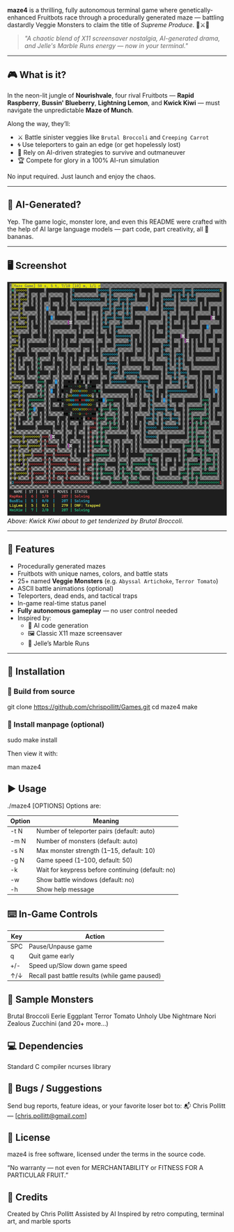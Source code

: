 **maze4** is a thrilling, fully autonomous terminal game where genetically-enhanced Fruitbots race through a procedurally generated maze — battling dastardly Veggie Monsters to claim the title of *Supreme Produce*. 🍓⚔️🥦

> _"A chaotic blend of X11 screensaver nostalgia, AI-generated drama, and Jelle's Marble Runs energy — now in your terminal."_

---

## 🎮 What is it?

In the neon-lit jungle of **Nourishvale**, four rival Fruitbots — **Rapid Raspberry**, **Bussin' Blueberry**, **Lightning Lemon**, and **Kwick Kiwi** — must navigate the unpredictable **Maze of Munch**.

Along the way, they’ll:
- ⚔️ Battle sinister veggies like `Brutal Broccoli` and `Creeping Carrot`
- 🌀 Use teleporters to gain an edge (or get hopelessly lost)
- 🎲 Rely on AI-driven strategies to survive and outmaneuver
- 🏆 Compete for glory in a 100% AI-run simulation

No input required. Just launch and enjoy the chaos.

---

## 🧠 AI-Generated?

Yep. The game logic, monster lore, and even this README were crafted with the help of AI large language models — part code, part creativity, all 🍌 bananas.

---

## 🖥️ Screenshot

![Maze4 Screenshot](screenshot.png)  
_Above: Kwick Kiwi about to get tenderized by Brutal Broccoli._

---

## 🧪 Features

- Procedurally generated mazes
- Fruitbots with unique names, colors, and battle stats
- 25+ named **Veggie Monsters** (e.g. `Abyssal Artichoke`, `Terror Tomato`)
- ASCII battle animations (optional)
- Teleporters, dead ends, and tactical traps
- In-game real-time status panel
- **Fully autonomous gameplay** — no user control needed
- Inspired by:
  - 🧠 AI code generation
  - 🖼️ Classic X11 maze screensaver
  - 🎥 Jelle’s Marble Runs

---

## 🚀 Installation

### 🔧 Build from source

  git clone https://github.com/chrispollitt/Games.git
  cd maze4
  make

### 📂 Install manpage (optional)

  sudo make install

Then view it with:

  man maze4

## ▶️ Usage

  ./maze4 [OPTIONS]
  Options are:
	
| Option | Meaning |
|--------|---------|
| -t N   | Number of teleporter pairs (default: auto) |
| -m N   | Number of monsters (default: auto) |
| -s N   | Max monster strength (1–15, default: 10) |
| -g N   | Game speed (1–100, default: 50) |
| -k     | Wait for keypress before continuing (default: no) |
| -w     | Show battle windows (default: no) |
| -h     | Show help message |

## ⌨️ In-Game Controls

| Key | Action                        |
|-----|-------------------------------|
| SPC | Pause/Unpause game            |
| q   | Quit game early               |
| +/- | Speed up/Slow down game speed |
| ↑/↓ | Recall past battle results (while game paused) |

## 🥦 Sample Monsters

Brutal Broccoli
Eerie Eggplant
Terror Tomato
Unholy Ube
Nightmare Nori
Zealous Zucchini
(and 20+ more...)

## 💻 Dependencies

Standard C compiler
ncurses library

## 🐛 Bugs / Suggestions

Send bug reports, feature ideas, or your favorite loser bot to:
📬 Chris Pollitt — [chris.pollitt@gmail.com]

## 📜 License

maze4 is free software, licensed under the terms in the source code.

“No warranty — not even for MERCHANTABILITY or FITNESS FOR A PARTICULAR FRUIT.”

## 🍇 Credits

Created by Chris Pollitt
Assisted by AI
Inspired by retro computing, terminal art, and marble sports
